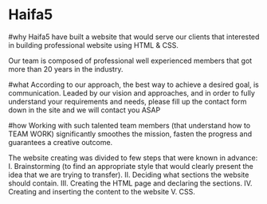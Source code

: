 # Haifa5
#why 
Haifa5 have built a website that would serve our clients that interested in building professional website using HTML & CSS. 

Our team is composed of professional well experienced members that got more than 20 years in the industry. 


#what
According to our approach, the best way to achieve a desired goal, is communication.
Leaded by our vision and approaches, and in order to fully understand your requirements and needs, please fill up the contact form down in the site and we will contact you ASAP 

#how 
Working with such talented team members (that understand how to TEAM WORK) significantly smoothes the mission, fasten the progress and guarantees a creative outcome.

The website creating was divided to few steps that were known in advance:
I. Brainstorming (to find an appropriate style that would clearly present the idea that we are trying to transfer).
II. Deciding what sections the website should contain.
III. Creating the HTML page and declaring the sections.
IV. Creating and inserting the content to the website
V. CSS.